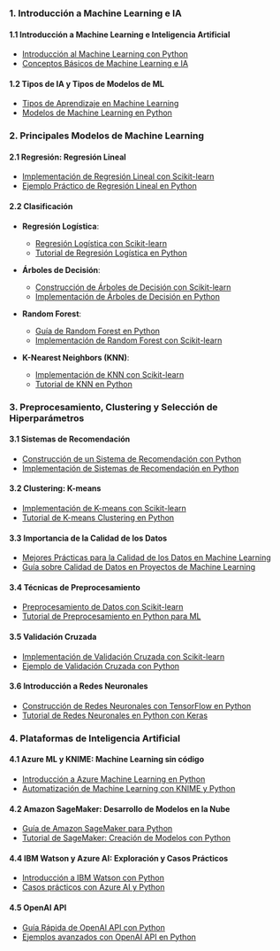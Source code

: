 ### **1. Introducción a Machine Learning e IA**

#### **1.1 Introducción a Machine Learning e Inteligencia Artificial**
- [Introducción al Machine Learning con Python](https://cienciadedatos.net/documentos/py06_machine_learning_python_scikitlearn.html)
- [Conceptos Básicos de Machine Learning e IA](https://luiselectronic.com/lenguaje-python/machine-learning/)

#### **1.2 Tipos de IA y Tipos de Modelos de ML**
- [Tipos de Aprendizaje en Machine Learning](https://machinelearningmastery.com/types-of-learning-in-machine-learning/)
- [Modelos de Machine Learning en Python](https://realpython.com/python-machine-learning-intro/)

### **2. Principales Modelos de Machine Learning**

#### **2.1 Regresión: Regresión Lineal**
- [Implementación de Regresión Lineal con Scikit-learn](https://cienciadedatos.net/machine-learning-python.html)
- [Ejemplo Práctico de Regresión Lineal en Python](https://www.datacamp.com/es/tutorial/machine-learning-python)

#### **2.2 Clasificación**

- **Regresión Logística**:
  - [Regresión Logística con Scikit-learn](https://cienciadedatos.net/machine-learning-python.html)
  - [Tutorial de Regresión Logística en Python](https://www.datacamp.com/es/tutorial/machine-learning-python)

- **Árboles de Decisión**:
  - [Construcción de Árboles de Decisión con Scikit-learn](https://cienciadedatos.net/machine-learning-python.html)
  - [Implementación de Árboles de Decisión en Python](https://www.datacamp.com/es/tutorial/machine-learning-python)

- **Random Forest**:
  - [Guía de Random Forest en Python](https://cienciadedatos.net/machine-learning-python.html)
  - [Implementación de Random Forest con Scikit-learn](https://www.datacamp.com/es/tutorial/machine-learning-python)

- **K-Nearest Neighbors (KNN)**:
  - [Implementación de KNN con Scikit-learn](https://cienciadedatos.net/machine-learning-python.html)
  - [Tutorial de KNN en Python](https://www.datacamp.com/es/tutorial/machine-learning-python)

### **3. Preprocesamiento, Clustering y Selección de Hiperparámetros**

#### **3.1 Sistemas de Recomendación**
- [Construcción de un Sistema de Recomendación con Python](https://www.datacamp.com/es/tutorial/machine-learning-python)
- [Implementación de Sistemas de Recomendación en Python](https://realpython.com/build-recommendation-engine-collaborative-filtering/)

#### **3.2 Clustering: K-means**
- [Implementación de K-means con Scikit-learn](https://cienciadedatos.net/documentos/py20-clustering-con-python.html)
- [Tutorial de K-means Clustering en Python](https://www.datacamp.com/es/tutorial/k-means-clustering-python)

#### **3.3 Importancia de la Calidad de los Datos**
- [Mejores Prácticas para la Calidad de los Datos en Machine Learning](https://cienciadedatos.net/machine-learning-python.html)
- [Guía sobre Calidad de Datos en Proyectos de Machine Learning](https://www.datacamp.com/es/tutorial/machine-learning-python)

#### **3.4 Técnicas de Preprocesamiento**
- [Preprocesamiento de Datos con Scikit-learn](https://scikit-learn.org/stable/modules/preprocessing.html)
- [Tutorial de Preprocesamiento en Python para ML](https://dialektico.com/introduccion-preprocesamiento/)

#### **3.5 Validación Cruzada**
- [Implementación de Validación Cruzada con Scikit-learn](https://scikit-learn.org/stable/modules/cross_validation.html)
- [Ejemplo de Validación Cruzada con Python](https://www.datacamp.com/es/tutorial/machine-learning-python)

#### **3.6 Introducción a Redes Neuronales**
- [Construcción de Redes Neuronales con TensorFlow en Python](https://www.tensorflow.org/tutorials/quickstart/beginner?hl=es)
- [Tutorial de Redes Neuronales en Python con Keras](https://realpython.com/python-deep-learning/)

### **4. Plataformas de Inteligencia Artificial**

#### **4.1 Azure ML y KNIME: Machine Learning sin código**
- [Introducción a Azure Machine Learning en Python](https://learn.microsoft.com/es-es/azure/machine-learning/tutorial-1st-experiment-sdk-setup)
- [Automatización de Machine Learning con KNIME y Python](https://www.knime.com/blog/automl-with-python-in-knime)

#### **4.2 Amazon SageMaker: Desarrollo de Modelos en la Nube**
- [Guía de Amazon SageMaker para Python](https://aws.amazon.com/sagemaker/resources/)
- [Tutorial de SageMaker: Creación de Modelos con Python](https://github.com/awslabs/amazon-sagemaker-examples)

#### **4.4 IBM Watson y Azure AI: Exploración y Casos Prácticos**
- [Introducción a IBM Watson con Python](https://cloud.ibm.com/docs/speech-to-text?topic=speech-to-text-gettingStarted-python)
- [Casos prácticos con Azure AI y Python](https://learn.microsoft.com/en-us/samples/azure/azure-ai-samples/)

#### **4.5 OpenAI API**
- [Guía Rápida de OpenAI API con Python](https://platform.openai.com/docs/quickstart)
- [Ejemplos avanzados con OpenAI API en Python](https://github.com/openai/openai-python)

